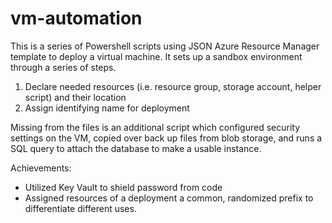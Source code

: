 # vm-automation

This is a series of Powershell scripts using JSON Azure Resource Manager template to deploy a virtual machine. 
It sets up a sandbox environment through a series of steps.

  1. Declare needed resources (i.e. resource group, storage account, helper script) and their location
  2. Assign identifying name for deployment
  
Missing from the files is an additional script which configured security settings on the VM, copied over back up files from blob storage, and runs a SQL query to attach the database to make a usable instance. 

Achievements: 
  - Utilized Key Vault to shield password from code
  - Assigned resources of a deployment a common, randomized prefix to differentiate different uses. 
